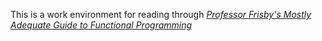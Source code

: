 This is a work environment for reading through [*Professor Frisby's Mostly Adequate Guide to Functional Programming*](https://mostly-adequate.gitbooks.io/mostly-adequate-guide/content/)
